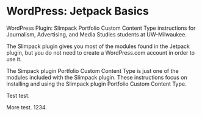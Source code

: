 # WordPress: Jetpack Basics

WordPress Plugin: Slimpack Portfolio Custom Content Type instructions for Journalism, Advertising, and Media Studies students at UW-Milwaukee.

The Slimpack plugin gives you most of the modules found in the Jetpack plugin, but you do not need to create a WordPress.com account in order to use it.

The Simpack plugin Portfolio Custom Content Type is just one of the modules included with the Slimpack plugin. These instructions focus on installing and using the Slimpack plugin Portfolio Custom Content Type.

Test test.

More test.
1234.

